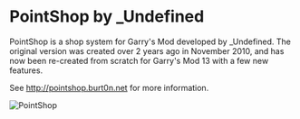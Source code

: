 PointShop by _Undefined
=========

PointShop is a shop system for Garry's Mod developed by _Undefined. The original version was created over 2 years ago in November 2010, and has now been re-created from scratch for Garry's Mod 13 with a few new features.

See http://pointshop.burt0n.net for more information.

![PointShop](http://puu.sh/1zkWC)